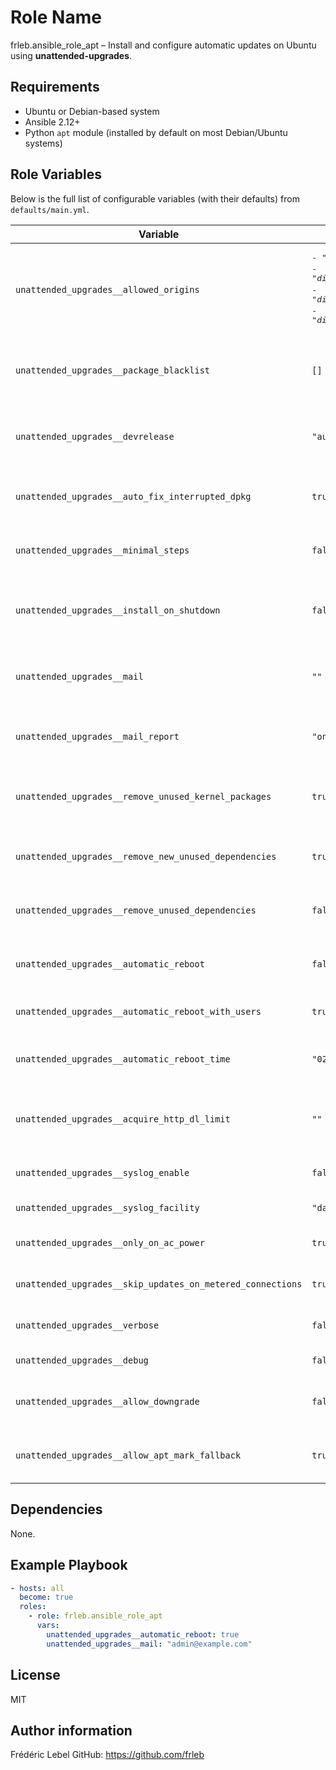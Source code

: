 Role Name
=========

frleb.ansible_role_apt – Install and configure automatic updates on Ubuntu using **unattended-upgrades**.

Requirements
------------

* Ubuntu or Debian-based system
* Ansible 2.12+
* Python `apt` module (installed by default on most Debian/Ubuntu systems)

Role Variables
--------------

Below is the full list of configurable variables (with their defaults) from `defaults/main.yml`.

| Variable | Default | Description |
|----------|--------|-------------|
| `unattended_upgrades__allowed_origins` | <pre>- "${distro_id}:${distro_codename}"<br>- "${distro_id}:${distro_codename}-security"<br>- "${distro_id}ESMApps:${distro_codename}-apps-security"<br>- "${distro_id}ESM:${distro_codename}-infra-security"</pre> | APT repository origins allowed for automatic upgrades. |
| `unattended_upgrades__package_blacklist` | `[]` | List of packages (regex) to exclude from upgrades. |
| `unattended_upgrades__devrelease` | `"auto"` | Whether to automatically upgrade to development releases. |
| `unattended_upgrades__auto_fix_interrupted_dpkg` | `true` | Automatically fix interrupted dpkg operations. |
| `unattended_upgrades__minimal_steps` | `false` | Run upgrades in minimal steps (can be interrupted). |
| `unattended_upgrades__install_on_shutdown` | `false` | Install upgrades when the system is shutting down. |
| `unattended_upgrades__mail` | `""` | Email address for update reports (empty = no email). |
| `unattended_upgrades__mail_report` | `"on-change"` | Email report level: `always`, `only-on-error`, or `on-change`. |
| `unattended_upgrades__remove_unused_kernel_packages` | `true` | Remove unused kernel packages after upgrades. |
| `unattended_upgrades__remove_new_unused_dependencies` | `true` | Remove newly installed unused dependencies. |
| `unattended_upgrades__remove_unused_dependencies` | `false` | Remove unused dependencies after upgrade. |
| `unattended_upgrades__automatic_reboot` | `false` | Automatically reboot if required after upgrades. |
| `unattended_upgrades__automatic_reboot_with_users` | `true` | Reboot even when users are logged in. |
| `unattended_upgrades__automatic_reboot_time` | `"02:00"` | Time of automatic reboot if enabled. |
| `unattended_upgrades__acquire_http_dl_limit` | `""` | Limit download speed in kB/s (empty = disabled). |
| `unattended_upgrades__syslog_enable` | `false` | Enable logging to syslog. |
| `unattended_upgrades__syslog_facility` | `"daemon"` | Syslog facility to use. |
| `unattended_upgrades__only_on_ac_power` | `true` | Only run updates when on AC power. |
| `unattended_upgrades__skip_updates_on_metered_connections` | `true` | Skip updates on metered connections. |
| `unattended_upgrades__verbose` | `false` | Enable verbose logging. |
| `unattended_upgrades__debug` | `false` | Enable debug logging. |
| `unattended_upgrades__allow_downgrade` | `false` | Allow downgrades if Pin-Priority > 1000. |
| `unattended_upgrades__allow_apt_mark_fallback` | `true` | Enable fallback for APT Mark if needed. |

Dependencies
------------

None.

Example Playbook
----------------

```yaml
- hosts: all
  become: true
  roles:
    - role: frleb.ansible_role_apt
      vars:
        unattended_upgrades__automatic_reboot: true
        unattended_upgrades__mail: "admin@example.com"
```

License
-------

MIT

Author information
------------------

Frédéric Lebel
GitHub: https://github.com/frleb
